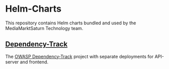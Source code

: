 # Helm-Charts

This repository contains Helm charts bundled and used by the MediaMarktSaturn Technology team.

## [Dependency-Track](charts/dependency-track)

The [OWASP Dependency-Track](https://owasp.org/www-project-dependency-track/) project with separate deployments for API-server and frontend.
